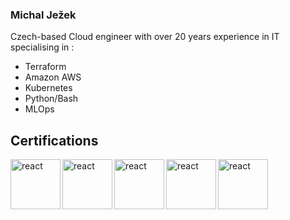 <!--
**jez4/jez4** is a ✨ _special_ ✨ repository because its `README.md` (this file) appears on your GitHub profile.

Here are some ideas to get you started:

- 🔭 I’m currently working on ...
- 🌱 I’m currently learning ...
- 👯 I’m looking to collaborate on ...
- 🤔 I’m looking for help with ...
- 💬 Ask me about ...
- 📫 How to reach me: ...
- 😄 Pronouns: ...
- ⚡ Fun fact: ...
-->
### Michal Ježek

Czech-based Cloud engineer with over 20 years experience in IT specialising in :
* Terraform
* Amazon AWS
* Kubernetes
* Python/Bash
* MLOps


## Certifications

[<img align="left" alt="react" src="https://images.credly.com/size/110x110/images/00634f82-b07f-4bbd-a6bb-53de397fc3a6/image.png"  width="80" height="80" />](https://www.credly.com/badges/11af9653-d621-4db9-a033-b4d7ec7b3b8a)
[<img align="left" alt="react" src="https://images.credly.com/size/110x110/images/0e284c3f-5164-4b21-8660-0d84737941bc/image.png"  width="80" height="80" />](https://www.credly.com/badges/d11cbbd4-8d82-4da2-b507-6c54b0b8ac9c)
[<img align="left" alt="react" src="https://images.credly.com/size/110x110/images/b9feab85-1a43-4f6c-99a5-631b88d5461b/image.png"  width="80" height="80" />](https://www.credly.com/badges/ec80b3f6-6058-49db-8d1e-3d2f312c52ff)
[<img align="left" alt="react" src="https://images.credly.com/size/110x110/images/6430efe4-0ac0-4df6-8f1b-9559d8fcdf27/image.png"  width="80" height="80" />](https://www.credly.com/badges/e4659cb4-c7e8-4687-9c62-f384058c532c)
[<img align="left" alt="react" src="https://images.credly.com/size/110x110/images/f88d800c-5261-45c6-9515-0458e31c3e16/ckad_from_cncfsite.png"  width="80" height="80" />](https://www.credly.com/badges/14cb5fce-5fe5-482c-a4be-7ff3d88228ef)

<br>
